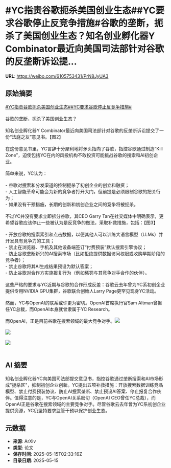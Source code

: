 # #YC指责谷歌扼杀美国创业生态##YC要求谷歌停止反竞争措施#谷歌的垄断，扼杀了美国创业生态？知名创业孵化器Y Combinator最近向美国司法部针对谷歌的反垄断诉讼提...

**URL**: https://weibo.com/6105753431/PrN8JyUA3

## 原始摘要

<a href="https://m.weibo.cn/search?containerid=231522type%3D1%26t%3D10%26q%3D%23YC%E6%8C%87%E8%B4%A3%E8%B0%B7%E6%AD%8C%E6%89%BC%E6%9D%80%E7%BE%8E%E5%9B%BD%E5%88%9B%E4%B8%9A%E7%94%9F%E6%80%81%23&amp;extparam=%23YC%E6%8C%87%E8%B4%A3%E8%B0%B7%E6%AD%8C%E6%89%BC%E6%9D%80%E7%BE%8E%E5%9B%BD%E5%88%9B%E4%B8%9A%E7%94%9F%E6%80%81%23" data-hide=""><span class="surl-text">#YC指责谷歌扼杀美国创业生态#</span></a><a href="https://m.weibo.cn/search?containerid=231522type%3D1%26t%3D10%26q%3D%23YC%E8%A6%81%E6%B1%82%E8%B0%B7%E6%AD%8C%E5%81%9C%E6%AD%A2%E5%8F%8D%E7%AB%9E%E4%BA%89%E6%8E%AA%E6%96%BD%23&amp;extparam=%23YC%E8%A6%81%E6%B1%82%E8%B0%B7%E6%AD%8C%E5%81%9C%E6%AD%A2%E5%8F%8D%E7%AB%9E%E4%BA%89%E6%8E%AA%E6%96%BD%23" data-hide=""><span class="surl-text">#YC要求谷歌停止反竞争措施#</span></a><br><br>谷歌的垄断，扼杀了美国创业生态？<br><br>知名创业孵化器Y Combinator最近向美国司法部针对谷歌的反垄断诉讼提交了一份“法庭之友”意见书。【图2】<br><br>在这份意见书里，YC言辞十分犀利地将矛头指向了谷歌，指控谷歌通过制造“Kill Zone”，迫使包括YC在内的风投机构不敢投资可能挑战谷歌的搜索和AI初创企业。<br><br>简单来说，YC认为：<br><br>- 谷歌对搜索和分发渠道的控制扼杀了初创企业的创立和融资；<br>- 人工智能革命可能会为新的竞争者打开大门，但前提是必须限制谷歌的把关行为；<br>- 如果没有干预措施，长期的创新和初创企业之间的竞争将被扼杀。<br><br>不过YC并没有要求立即拆分谷歌，其CEO Garry Tan在社交媒体中明确表示，更希望谷歌应该停止一些被认为是反竞争的做法，采取补救措施，包括：【图3】<br><br>- 开放谷歌的搜索索引和点击数据，以便其他人可以训练大语言模型（LLMs）并开发具有竞争力的工具；<br>- 禁止在浏览器、手机及其他设备端签订“付费预装”默认搜索引擎协议；<br>- 防止谷歌垄断新兴的AI搜索市场（比如拒绝提供数据访问权限或收购早期阶段的竞争者）；<br>- 禁止谷歌将其AI生成结果预设为默认答案；<br>- 防止谷歌对合作方实施报复行为（例如惩罚与其竞争对手合作的伙伴）。<br><br>这些严格的要求与YC近期与谷歌的合作形成反差：谷歌云去年曾为YC系初创企业提供专用NVIDIA GPU集群，谷歌联合创始人Larry Page更罕见现身YC活动。<br><br>然而，YC与OpenAI的联系或许更为密切。OpenAI首席执行官Sam Altman曾担任YC总裁，而OpenAI本身就曾隶属于YC Research。<br><br>而OpenAI，正是目前谷歌在搜索领域的最大竞争对手。<img style="" src="https://tvax2.sinaimg.cn/large/006Fd7o3gy1i1f3af39u5j30zk0kan13.jpg" referrerpolicy="no-referrer"><br><br><img style="" src="https://tvax4.sinaimg.cn/large/006Fd7o3gy1i1f3ah3ncyj30t90zkgur.jpg" referrerpolicy="no-referrer"><br><br><img style="" src="https://tvax4.sinaimg.cn/large/006Fd7o3gy1i1f3aiq9vjj30t20beagq.jpg" referrerpolicy="no-referrer"><br><br>

## AI 摘要

知名创业孵化器YC向美国司法部提交意见书，指控谷歌通过垄断搜索和AI市场形成"扼杀区"，抑制初创企业创新。YC提出五项补救措施：开放搜索数据训练竞品模型、禁止付费预装协议、防止AI搜索垄断、禁止预设AI答案、停止报复合作伙伴。值得注意的是，YC与OpenAI关系密切（OpenAI CEO曾任YC总裁），而OpenAI正是谷歌在搜索领域的主要竞争对手。尽管谷歌云去年曾为YC系初创企业提供资源，YC仍坚持要求监管干预以保护创业生态。

## 元数据

- **来源**: ArXiv
- **类型**: 论文
- **保存时间**: 2025-05-15T02:33:16Z
- **目录日期**: 2025-05-15
